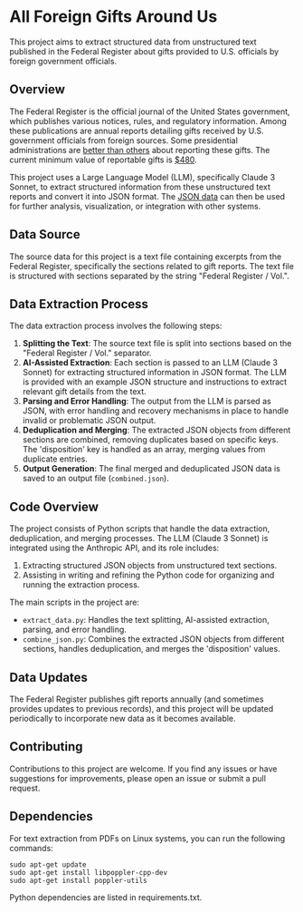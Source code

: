 # All Foreign Gifts Around Us

This project aims to extract structured data from unstructured text published in the Federal Register about gifts provided to U.S. officials by foreign government officials.

## Overview

The Federal Register is the official journal of the United States government, which publishes various notices, rules, and regulatory information. Among these publications are annual reports detailing gifts received by U.S. government officials from foreign sources. Some presidential administrations are [better than others](https://oversightdemocrats.house.gov/news/press-releases/oversight-democrats-release-evidence-showing-trump-first-family-failed-to) about reporting these gifts. The current minimum value of reportable gifts is [$480](https://www.gsa.gov/policy-regulations/policy/personal-property-policy-overview/special-programs/foreign-gifts).

This project uses a Large Language Model (LLM), specifically Claude 3 Sonnet, to extract structured information from these unstructured text reports and convert it into JSON format. The [JSON data](https://raw.githubusercontent.com/dwillis/all-foreign-gifts-around-us/main/combined.json) can then be used for further analysis, visualization, or integration with other systems.

## Data Source

The source data for this project is a text file containing excerpts from the Federal Register, specifically the sections related to gift reports. The text file is structured with sections separated by the string "Federal Register / Vol.".

## Data Extraction Process

The data extraction process involves the following steps:

1. **Splitting the Text**: The source text file is split into sections based on the "Federal Register / Vol." separator.
2. **AI-Assisted Extraction**: Each section is passed to an LLM (Claude 3 Sonnet) for extracting structured information in JSON format. The LLM is provided with an example JSON structure and instructions to extract relevant gift details from the text.
3. **Parsing and Error Handling**: The output from the LLM is parsed as JSON, with error handling and recovery mechanisms in place to handle invalid or problematic JSON output.
4. **Deduplication and Merging**: The extracted JSON objects from different sections are combined, removing duplicates based on specific keys. The 'disposition' key is handled as an array, merging values from duplicate entries.
5. **Output Generation**: The final merged and deduplicated JSON data is saved to an output file (`combined.json`).

## Code Overview

The project consists of Python scripts that handle the data extraction, deduplication, and merging processes. The LLM (Claude 3 Sonnet) is integrated using the Anthropic API, and its role includes:

1. Extracting structured JSON objects from unstructured text sections.
2. Assisting in writing and refining the Python code for organizing and running the extraction process.

The main scripts in the project are:

- `extract_data.py`: Handles the text splitting, AI-assisted extraction, parsing, and error handling.
- `combine_json.py`: Combines the extracted JSON objects from different sections, handles deduplication, and merges the 'disposition' values.

## Data Updates

The Federal Register publishes gift reports annually (and sometimes provides updates to previous records), and this project will be updated periodically to incorporate new data as it becomes available.

## Contributing

Contributions to this project are welcome. If you find any issues or have suggestions for improvements, please open an issue or submit a pull request.

## Dependencies

For text extraction from PDFs on Linux systems, you can run the following commands:

```
sudo apt-get update
sudo apt-get install libpoppler-cpp-dev
sudo apt-get install poppler-utils
```

Python dependencies are listed in requirements.txt.